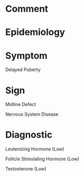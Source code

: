 # Comment

# Epidemiology

# Symptom

Delayed Puberty

# Sign

Midline Defect

Nervous System Disease

# Diagnostic

Leutenizing Hormone
(Low)

Follicle Stimulating Hormone
(Low)

Testosterone
(Low)
